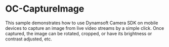 # OC-CaptureImage
This sample demonstrates how to use Dynamsoft Camera SDK on mobile devices to capture an image from live video streams by a simple click. Once captured, the image can be rotated, cropped, or have its brightness or contrast adjusted, etc. 